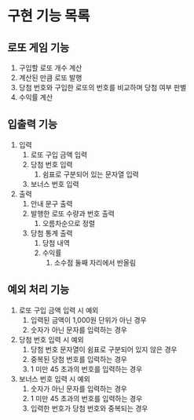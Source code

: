 # 구현 기능 목록
## 로또 게임 기능
1. 구입할 로또 개수 계산
2. 계산된 만큼 로또 발행
3. 당첨 번호와 구입한 로또의 번호를 비교하며 당첨 여부 판별
4. 수익률 계산

## 입출력 기능
1. 입력
   1. 로또 구입 금액 입력
   2. 당첨 번호 입력
      1. 쉼표로 구분되어 있는 문자열 입력
   3. 보너스 번호 입력
2. 출력
   1. 안내 문구 출력
   2. 발행한 로또 수량과 번호 출력
      1. 오름차순으로 정렬
   3. 당첨 통계 출력
      1. 당첨 내역
      2. 수익률
         1. 소수점 둘째 자리에서 반올림

## 예외 처리 기능
1. 로또 구입 금액 입력 시 예외
   1. 입력된 금액이 1,000원 단위가 아닌 경우
   2. 숫자가 아닌 문자를 입력하는 경우
2. 당첨 번호 입력 시 예외
   1. 당첨 번호 문자열이 쉼표로 구분되어 있지 않은 경우
   2. 중복된 당첨 번호를 입력하는 경우
   3. 1 미만 45 초과의 번호를 입력하는 경우
3. 보너스 번호 입력 시 예외
   1. 숫자가 아닌 문자를 입력하는 경우
   2. 1 미만 45 초과의 번호를 입력하는 경우
   3. 입력한 번호가 당첨 번호와 중복되는 경우